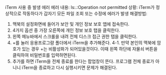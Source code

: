 iTerm 사용 중 발생 에러
에러 내용: ls:.:Operation not permitted
상황: iTerm가 정상적으로 작동하다가 갑자기 모든 파일 조회 또는 수정에 에러가 발생
해결방법: 
1. 맥북의 설정화면에 들어가 보안 및 개인 정보 보호 앱에 접속한다.
2. 4가지 옵션 중 가장 오른쪽에 개인 정보 보호 탭을 클릭한다.
3. 왼쪽 메뉴바에서 스크롤을 내려 전체 디스크 접근 권한 탭을 클릭한다.
4. +를 눌러 응용프로그럄 폴더에서 iTerm을 추가해준다.
4-1. 만약 본인의 맥북에 암호가 있는 경우 +는 비활성화가 되어있을것이다. 이때 왼쪽 하단에 자물쇠 버튼을 클릭하여 비밀번호를 입력하면된다.
5. 추가를 하면 iTerm을 전체 종료를 한다는 팝업창이 뜬다. 프로그램 전체 종료가 아니니 iTerm을 종료하고 다시 실행시키면 문제가 해결된다. 
